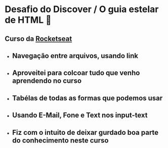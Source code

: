 # Desafio do Discover / O guia estelar de HTML 🚀

## Curso da [Rocketseat](https://app.rocketseat.com.br/node/o-guia-estelar-de-html/group/tabelas/lesson/melhorando-acessibilidade)

- ## Navegação entre arquivos, usando link

- ## Aproveitei para colcoar tudo que venho aprendendo no curso

- ## Tabélas de todas as formas que podemos usar

- ## Usando E-Mail, Fone e Text nos input-text

- ## Fiz com o intuito de deixar gurdado boa parte do conhecimento neste curso
